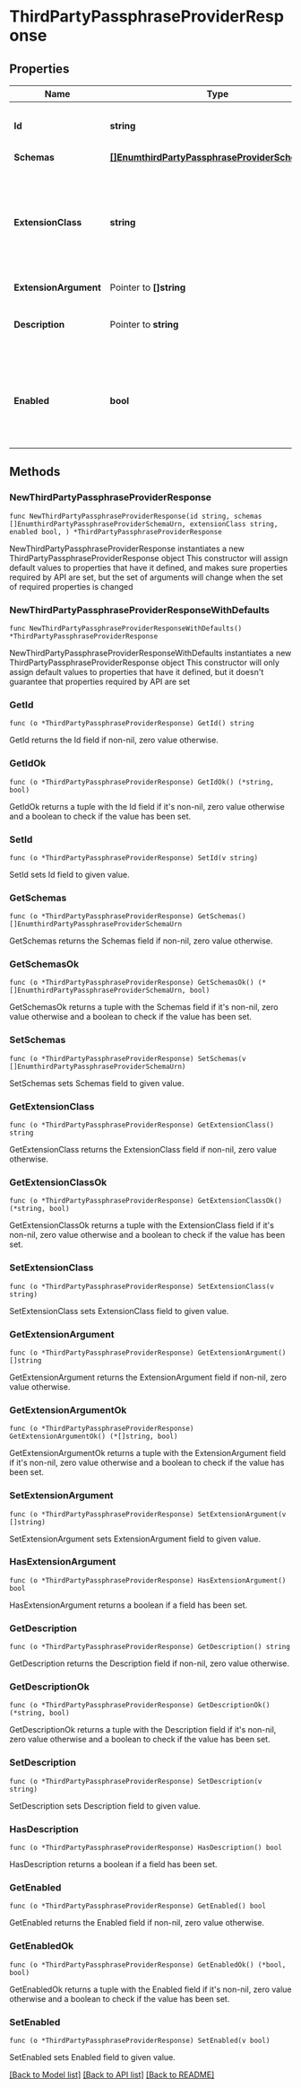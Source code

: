 # ThirdPartyPassphraseProviderResponse

## Properties

Name | Type | Description | Notes
------------ | ------------- | ------------- | -------------
**Id** | **string** | Name of the Passphrase Provider | 
**Schemas** | [**[]EnumthirdPartyPassphraseProviderSchemaUrn**](EnumthirdPartyPassphraseProviderSchemaUrn.md) |  | 
**ExtensionClass** | **string** | The fully-qualified name of the Java class providing the logic for the Third Party Passphrase Provider. | 
**ExtensionArgument** | Pointer to **[]string** |  | [optional] 
**Description** | Pointer to **string** | A description for this Passphrase Provider | [optional] 
**Enabled** | **bool** | Indicates whether this Passphrase Provider is enabled for use in the server. | 

## Methods

### NewThirdPartyPassphraseProviderResponse

`func NewThirdPartyPassphraseProviderResponse(id string, schemas []EnumthirdPartyPassphraseProviderSchemaUrn, extensionClass string, enabled bool, ) *ThirdPartyPassphraseProviderResponse`

NewThirdPartyPassphraseProviderResponse instantiates a new ThirdPartyPassphraseProviderResponse object
This constructor will assign default values to properties that have it defined,
and makes sure properties required by API are set, but the set of arguments
will change when the set of required properties is changed

### NewThirdPartyPassphraseProviderResponseWithDefaults

`func NewThirdPartyPassphraseProviderResponseWithDefaults() *ThirdPartyPassphraseProviderResponse`

NewThirdPartyPassphraseProviderResponseWithDefaults instantiates a new ThirdPartyPassphraseProviderResponse object
This constructor will only assign default values to properties that have it defined,
but it doesn't guarantee that properties required by API are set

### GetId

`func (o *ThirdPartyPassphraseProviderResponse) GetId() string`

GetId returns the Id field if non-nil, zero value otherwise.

### GetIdOk

`func (o *ThirdPartyPassphraseProviderResponse) GetIdOk() (*string, bool)`

GetIdOk returns a tuple with the Id field if it's non-nil, zero value otherwise
and a boolean to check if the value has been set.

### SetId

`func (o *ThirdPartyPassphraseProviderResponse) SetId(v string)`

SetId sets Id field to given value.


### GetSchemas

`func (o *ThirdPartyPassphraseProviderResponse) GetSchemas() []EnumthirdPartyPassphraseProviderSchemaUrn`

GetSchemas returns the Schemas field if non-nil, zero value otherwise.

### GetSchemasOk

`func (o *ThirdPartyPassphraseProviderResponse) GetSchemasOk() (*[]EnumthirdPartyPassphraseProviderSchemaUrn, bool)`

GetSchemasOk returns a tuple with the Schemas field if it's non-nil, zero value otherwise
and a boolean to check if the value has been set.

### SetSchemas

`func (o *ThirdPartyPassphraseProviderResponse) SetSchemas(v []EnumthirdPartyPassphraseProviderSchemaUrn)`

SetSchemas sets Schemas field to given value.


### GetExtensionClass

`func (o *ThirdPartyPassphraseProviderResponse) GetExtensionClass() string`

GetExtensionClass returns the ExtensionClass field if non-nil, zero value otherwise.

### GetExtensionClassOk

`func (o *ThirdPartyPassphraseProviderResponse) GetExtensionClassOk() (*string, bool)`

GetExtensionClassOk returns a tuple with the ExtensionClass field if it's non-nil, zero value otherwise
and a boolean to check if the value has been set.

### SetExtensionClass

`func (o *ThirdPartyPassphraseProviderResponse) SetExtensionClass(v string)`

SetExtensionClass sets ExtensionClass field to given value.


### GetExtensionArgument

`func (o *ThirdPartyPassphraseProviderResponse) GetExtensionArgument() []string`

GetExtensionArgument returns the ExtensionArgument field if non-nil, zero value otherwise.

### GetExtensionArgumentOk

`func (o *ThirdPartyPassphraseProviderResponse) GetExtensionArgumentOk() (*[]string, bool)`

GetExtensionArgumentOk returns a tuple with the ExtensionArgument field if it's non-nil, zero value otherwise
and a boolean to check if the value has been set.

### SetExtensionArgument

`func (o *ThirdPartyPassphraseProviderResponse) SetExtensionArgument(v []string)`

SetExtensionArgument sets ExtensionArgument field to given value.

### HasExtensionArgument

`func (o *ThirdPartyPassphraseProviderResponse) HasExtensionArgument() bool`

HasExtensionArgument returns a boolean if a field has been set.

### GetDescription

`func (o *ThirdPartyPassphraseProviderResponse) GetDescription() string`

GetDescription returns the Description field if non-nil, zero value otherwise.

### GetDescriptionOk

`func (o *ThirdPartyPassphraseProviderResponse) GetDescriptionOk() (*string, bool)`

GetDescriptionOk returns a tuple with the Description field if it's non-nil, zero value otherwise
and a boolean to check if the value has been set.

### SetDescription

`func (o *ThirdPartyPassphraseProviderResponse) SetDescription(v string)`

SetDescription sets Description field to given value.

### HasDescription

`func (o *ThirdPartyPassphraseProviderResponse) HasDescription() bool`

HasDescription returns a boolean if a field has been set.

### GetEnabled

`func (o *ThirdPartyPassphraseProviderResponse) GetEnabled() bool`

GetEnabled returns the Enabled field if non-nil, zero value otherwise.

### GetEnabledOk

`func (o *ThirdPartyPassphraseProviderResponse) GetEnabledOk() (*bool, bool)`

GetEnabledOk returns a tuple with the Enabled field if it's non-nil, zero value otherwise
and a boolean to check if the value has been set.

### SetEnabled

`func (o *ThirdPartyPassphraseProviderResponse) SetEnabled(v bool)`

SetEnabled sets Enabled field to given value.



[[Back to Model list]](../README.md#documentation-for-models) [[Back to API list]](../README.md#documentation-for-api-endpoints) [[Back to README]](../README.md)


